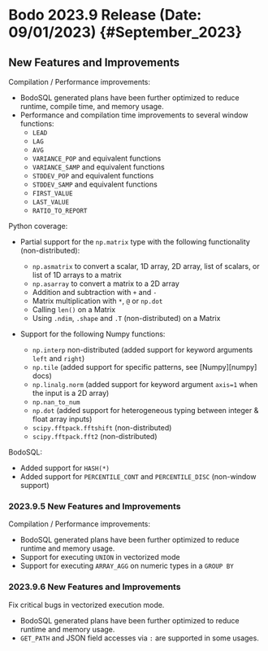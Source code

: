 Bodo 2023.9 Release (Date: 09/01/2023) {#September_2023}
========================================

## New Features and Improvements

Compilation / Performance improvements:

- BodoSQL generated plans have been further optimized to reduce runtime, compile time, and memory usage.
- Performance and compilation time improvements to several window functions:
    - `LEAD`
    - `LAG`
    - `AVG`
    - `VARIANCE_POP` and equivalent functions
    - `VARIANCE_SAMP` and equivalent functions
    - `STDDEV_POP` and equivalent functions
    - `STDDEV_SAMP` and equivalent functions
    - `FIRST_VALUE`
    - `LAST_VALUE`
    - `RATIO_TO_REPORT`


Python coverage:

- Partial support for the `np.matrix` type with the following functionality (non-distributed):
    - `np.asmatrix` to convert a scalar, 1D array, 2D array, list of scalars, or list of 1D arrays to a matrix
    - `np.asarray` to convert a matrix to a 2D array
    - Addition and subtraction with `+` and `-`
    - Matrix multiplication with `*`, `@` or `np.dot`
    - Calling `len()` on a Matrix
    - Using `.ndim`, `.shape` and `.T` (non-distributed) on a Matrix

- Support for the following Numpy functions:
    - `np.interp` non-distributed (added support for keyword arguments `left` and `right`)
    - `np.tile` (added support for specific patterns, see [Numpy][numpy] docs)
    - `np.linalg.norm` (added support for keyword argument `axis=1` when the input is a 2D array)
    - `np.nan_to_num`
    - `np.dot` (added support for heterogeneous typing between integer & float array inputs)
    - `scipy.fftpack.fftshift` (non-distributed)
    - `scipy.fftpack.fft2` (non-distributed)


BodoSQL:

- Added support for `HASH(*)`
- Added support for `PERCENTILE_CONT` and `PERCENTILE_DISC` (non-window support)

### 2023.9.5 New Features and Improvements


Compilation / Performance improvements:

- BodoSQL generated plans have been further optimized to reduce runtime and memory usage.
- Support for executing `UNION` in vectorized mode
- Support for executing `ARRAY_AGG` on numeric types in a `GROUP BY`

### 2023.9.6 New Features and Improvements

Fix critical bugs in vectorized execution mode.

- BodoSQL generated plans have been further optimized to reduce runtime and memory usage.
- `GET_PATH` and JSON field accesses via `:` are supported in some usages.
